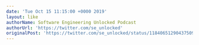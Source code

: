 ```yaml
---
date: 'Tue Oct 15 11:15:00 +0000 2019'
layout: like
authorName: Software Engineering Unlocked Podcast
authorUrl: 'https://twitter.com/se_unlocked'
originalPost: 'https://twitter.com/se_unlocked/status/1184065129043750912'
---
```

